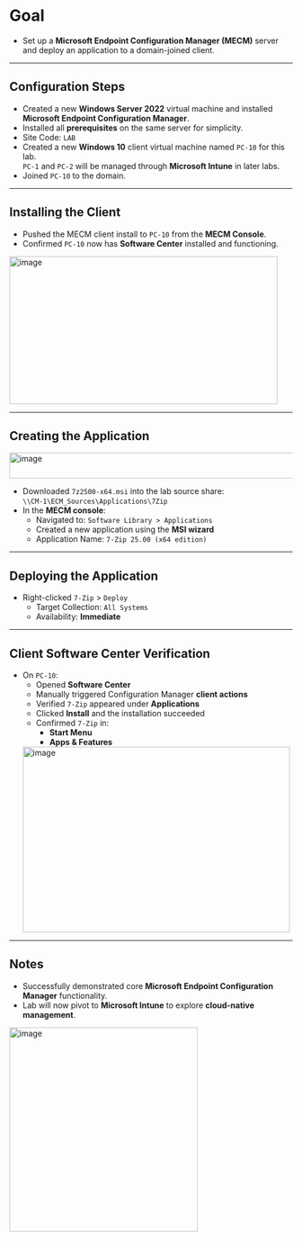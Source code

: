 # Goal
- Set up a **Microsoft Endpoint Configuration Manager (MECM)** server and deploy an application to a domain-joined client.

---

## Configuration Steps
- Created a new **Windows Server 2022** virtual machine and installed **Microsoft Endpoint Configuration Manager**.
- Installed all **prerequisites** on the same server for simplicity.
- Site Code: `LAB`
- Created a new **Windows 10** client virtual machine named `PC-10` for this lab.  
  `PC-1` and `PC-2` will be managed through **Microsoft Intune** in later labs.
- Joined `PC-10` to the domain.

 ---

## Installing the Client
- Pushed the MECM client install to `PC-10` from the **MECM Console**.
- Confirmed `PC-10` now has **Software Center** installed and functioning.

 <img width="477" height="263" alt="image" src="https://github.com/user-attachments/assets/89174210-2b55-4ec3-afe4-a301b474013a" />

---

## Creating the Application

 <img width="854" height="46" alt="image" src="https://github.com/user-attachments/assets/0dbf5875-e8a0-47a6-a087-cac8f2f267ec" />

- Downloaded `7z2500-x64.msi` into the lab source share:  
  `\\CM-1\ECM_Sources\Applications\7Zip`
- In the **MECM console**:
  - Navigated to: `Software Library > Applications`
  - Created a new application using the **MSI wizard**
  - Application Name: `7-Zip 25.00 (x64 edition)`

 ---

## Deploying the Application
- Right-clicked `7-Zip` > `Deploy`
  - Target Collection: `All Systems`
  - Availability: **Immediate**

---

## Client Software Center Verification
- On `PC-10`:
  - Opened **Software Center**
  - Manually triggered Configuration Manager **client actions**
  - Verified `7-Zip` appeared under **Applications**
  - Clicked **Install** and the installation succeeded
  - Confirmed `7-Zip` in:
    - **Start Menu**
    - **Apps & Features**
  <img width="475" height="330" alt="image" src="https://github.com/user-attachments/assets/fba7b931-af8c-4f8b-9497-49ce590d1f1f" />

---

## Notes
- Successfully demonstrated core **Microsoft Endpoint Configuration Manager** functionality.
- Lab will now pivot to **Microsoft Intune** to explore **cloud-native management**.

 <img width="335" height="363" alt="image" src="https://github.com/user-attachments/assets/2a0a79c9-1a6e-4376-be8f-82698d6b808a" />
